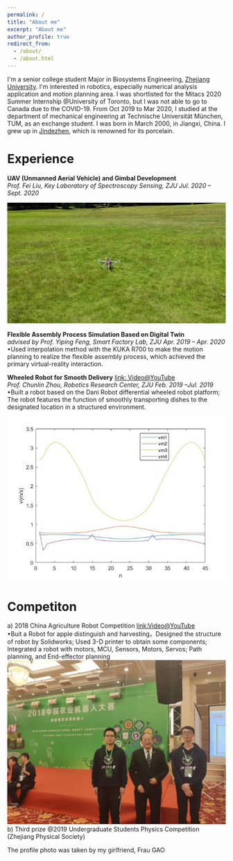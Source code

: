 ```yaml
---
permalink: /
title: "About me"
excerpt: "About me"
author_profile: true
redirect_from: 
  - /about/
  - /about.html
---
```


I'm a senior college student Major in Biosystems Engineering, [Zhejiang University](http://www.zju.edu.cn/english/). I'm interested in robotics, especially numerical analysis application and motion planning area.
I was shortlisted for the Mitacs 2020 Summer Internship @University of Toronto, but I was not able to go to Canada due to the COVID-19.
From Oct 2019 to Mar 2020, I studied at the department of mechanical engineering at Technische Universität München, TUM, as an exchange student.
I was born in March 2000, in Jiangxi, China. I grew up in [Jindezhen](https://zh.wikipedia.org/wiki/%E6%99%AF%E5%BE%B7%E9%95%87%E5%B8%82), which is renowned for its porcelain.


Experience
======
**UAV (Unmanned Aerial Vehicle) and Gimbal Development**   
*Prof. Fei Liu, Key Laboratory of Spectroscopy Sensing, ZJU       Jul. 2020 – Sept. 2020* 

![UAV](/images/uav.jpg)   

**Flexible Assembly Process Simulation Based on Digital Twin**  
 *advised by Prof. Yiping Feng, Smart Factory Lab, ZJU                                             Apr. 2019 – Apr. 2020*
 •Used interpolation method with the KUKA R700 to make the motion planning to realize the flexible assembly process, which achieved the primary virtual-reality interaction. 

**Wheeled Robot for Smooth Delivery** [link: Video@YouTube](https://www.youtube.com/watch?v=Ffg88PdIR5A)  
*Prof. Chunlin Zhou, Robotics Research Center, ZJU                                                                Feb. 2019 –Jul. 2019*  
•Built a robot based on the Dani Robot differential wheeled robot platform; The robot features the function of smoothly transporting dishes to the designated location in a structured environment. 

![V](/images/v.png)

Competiton
======
a) 2018 China Agriculture Robot Competition [link:Video@YouTube](https://www.youtube.com/watch?v=Ffg88PdIR5A)  
•Buit a Robot for apple distinguish and harvesting，Designed the structure of robot by Solidworks; Used 3-D printer to obtain some components; Integrated a robot with motors, MCU, Sensors, Motors, Servos; Path planning, and End-effector planning
![Agr](/images/agr1.jpg)    
b) Third prize @2019 Undergraduate Students Physics Competition (Zhejiang Physical Society)

The profile photo was taken by my girlfriend, Frau GAO
<script type="text/javascript" id="clustrmaps" src="//clustrmaps.com/map_v2.js?d=R8UIxKqoQaXDgoX10e4eP4m0OESRK3n4N4Ai5RksFLM"></script>
